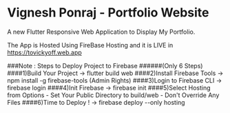 # Vignesh Ponraj - Portfolio Website

A new Flutter Responsive Web Application to Display My Portfolio. 

The App is Hosted Using FireBase Hosting and it is LIVE in https://tovickyoff.web.app



###Note : Steps to Deploy Project to Firebase
######(Only 6 Steps)
####1)Build Your Project  -> flutter build web
####2)Install Firebase Tools  -> npm install -g firebase-tools (Admin Rights)
####3)Login to Firebase CLI -> firebase login 
####4)Init Firebase -> firebase init 
####5)Select Hosting from Options
        - Set Your Public Directory to build/web
        - Don't Override Any Files 
####6)Time to Deploy ! -> firebase deploy --only hosting
